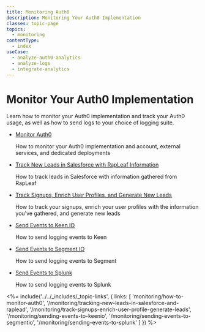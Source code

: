 ```yaml
---
title: Monitoring Auth0
description: Monitoring Your Auth0 Implementation
classes: topic-page
topics:
  - monitoring
contentType:
  - index
useCase:
  - analyze-auth0-analytics
  - analyze-logs
  - integrate-analytics
---
```


<div class="topic-page-header">
  <div data-name="example" class="topic-page-badge"></div>
  <h1>Monitor Your Auth0 Implementation</h1>
  <p>
    Learn how to monitor your Auth0 implementation and track your Auth0 usage, as well as how to send logs to your choice of logging suite.
  </p>
</div>

<ul class="topic-links">
  <li>
    <i class="icon icon-budicon-715"></i><a href="/monitoring/how-to-monitor-auth0">Monitor Auth0</a>
  </li>
  <p>How to monitor your Auth0 implementation and account, external services, and dedicated deployments</p>
  <li>
    <i class="icon icon-budicon-715"></i><a href="/monitoring/tracking-new-leads-in-salesforce-and-raplead">Track New Leads in Salesforce with RapLeaf Information</a>
  </li>
  <p>How to track leads in Salesforce with information gathered from RapLeaf</p>
  <li>
    <i class="icon icon-budicon-715"></i><a href="/monitoring/track-signups-enrich-user-profile-generate-leads">Track Signups, Enrich User Profiles, and Generate New Leads</a>
  </li>
  <p>How to track your signups, enrich your user profiles with the information you've gathered, and generate new leads</p>
  <li>
    <i class="icon icon-budicon-715"></i><a href="/monitoring/sending-events-to-keenio">Send Events to Keen IO</a>
  </li>
  <p>How to send logging events to Keen</p>
  <li>
    <i class="icon icon-budicon-715"></i><a href="/monitoring/sending-events-to-segmentio">Send Events to Segment IO</a>
  </li>
  <p>How to send logging events to Segment</p>
  <li>
    <i class="icon icon-budicon-715"></i><a href="/monitoring/sending-events-to-splunk">Send Events to Splunk</a>
  </li>
  <p>How to send logging events to Splunk</p>
</ul>

<%= include('../../_includes/_topic-links', { links: [
  'monitoring/how-to-monitor-auth0',
  '/monitoring/tracking-new-leads-in-salesforce-and-raplead',
  '/monitoring/track-signups-enrich-user-profile-generate-leads',
  '/monitoring/sending-events-to-keenio',
  '/monitoring/sending-events-to-segmentio',
  '/monitoring/sending-events-to-splunk'
] }) %>
